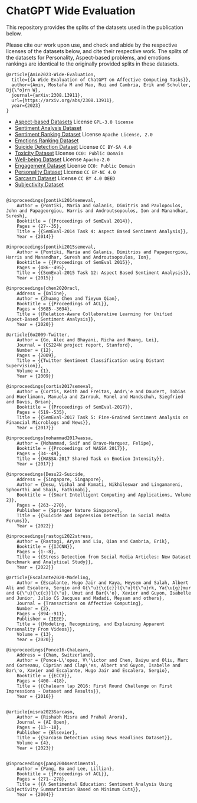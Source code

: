 # ChatGPT Wide Evaluation

This repository provides the splits of the datasets used in the publication below.

Please cite our work upon use, and check and abide by the respective licenses of the datasets below, and cite their respective work.
The splits of the datasets for Personality, Aspect-based problems, and emotions rankings are identical to the originally provided splits in these datasets.

```
@article{Amin2023-Wide-Evaluation,
  title={{A Wide Evaluation of ChatGPT on Affective Computing Tasks}},
  author={Amin, Mostafa M and Mao, Rui and Cambria, Erik and Schuller, Bj{\"o}rn W},
  journal={arXiv:2308.13911},
  url={https://arxiv.org/abs/2308.13911},
  year={2023}
}
```

* [Aspect-based Datasets](https://github.com/NLPWM-WHU/RACL/tree/master/data) License `GPL-3.0 license`
* [Sentiment Analysis Dataset](https://huggingface.co/datasets/sentiment140)
* [Sentiment Ranking Dataset](https://bitbucket.org/ssix-project/semeval-2017-task-5-subtask-1/src/master/) License `Apache License, 2.0`
* [Emotions Ranking Dataset](https://saifmohammad.com/WebPages/EmotionIntensity-SharedTask.html)
* [Suicide Detection Dataset](https://www.kaggle.com/datasets/nikhileswarkomati/suicide-watch) License `CC BY-SA 4.0`
* [Toxicity Dataset](https://www.kaggle.com/datasets/julian3833/jigsaw-toxic-comment-classification-challenge) License `CC0: Public Domain`
* [Well-being Dataset](https://github.com/senticnet/stress-detection) License `Apache-2.0`
* [Engagement Dataset](https://www.kaggle.com/datasets/thedevastator/social-media-interactions-on-tedtalks-dataset) License `CC0: Public Domain`
* [Personality Dataset](https://chalearnlap.cvc.uab.es/challenge/15/track/15/description/) License `CC BY-NC 4.0`
* [Sarcasm Dataset](https://www.kaggle.com/datasets/rmisra/news-headlines-dataset-for-sarcasm-detection?resource=download) License `CC BY 4.0 DEED`
* [Subjectivity Dataset](https://www.cs.cornell.edu/people/pabo/movie-review-data/)


```

@inproceedings{pontiki2014semeval,
	Author = {Pontiki, Maria and Galanis, Dimitris and Pavlopoulos, John and Papageorgiou, Harris and Androutsopoulos, Ion and Manandhar, Suresh},
	Booktitle = {{Proceedings of SemEval 2014}},
	Pages = {27--35},
	Title = {{SemEval-2014 Task 4: Aspect Based Sentiment Analysis}},
	Year = {2014}}

@inproceedings{pontiki2015semeval,
	Author = {Pontiki, Maria and Galanis, Dimitrios and Papageorgiou, Harris and Manandhar, Suresh and Androutsopoulos, Ion},
	Booktitle = {{Proceedings of SemEval 2015}},
	Pages = {486--495},
	Title = {{SemEval-2015 Task 12: Aspect Based Sentiment Analysis}},
	Year = {2015}}

@inproceedings{chen2020racl,
	Address = {Online},
	Author = {Zhuang Chen and Tieyun Qian},
	Booktitle = {{Proceedings of ACL}},
	Pages = {3685--3694},
	Title = {{Relation-Aware Collaborative Learning for Unified Aspect-Based Sentiment Analysis}},
	Year = {2020}}

@article{Go2009-Twitter,
	Author = {Go, Alec and Bhayani, Richa and Huang, Lei},
	Journal = {CS224N project report, Stanford},
	Number = {12},
	Pages = {2009},
	Title = {{Twitter Sentiment Classification using Distant Supervision}},
	Volume = {1},
	Year = {2009}}

@inproceedings{cortis2017semeval,
	Author = {Cortis, Keith and Freitas, Andr\'e and Daudert, Tobias and Huerlimann, Manuela and Zarrouk, Manel and Handschuh, Siegfried and Davis, Brian},
	Booktitle = {{Proceedings of SemEval-2017}},
	Pages = {519--535},
	Title = {{SemEval-2017 Task 5: Fine-Grained Sentiment Analysis on Financial Microblogs and News}},
	Year = {2017}}

@inproceedings{mohammad2017wassa,
	Author = {Mohammad, Saif and Bravo-Marquez, Felipe},
	Booktitle = {{Proceedings of WASSA 2017}},
	Pages = {34--49},
	Title = {{WASSA-2017 Shared Task on Emotion Intensity}},
	Year = {2017}}

@inproceedings{Desu22-Suicide,
	Address = {Singapore, Singapore},
	Author = {Desu, Vishal and Komati, Nikhileswar and Lingamaneni, Sphoorthi and Shaik, Fathimabi},
	Booktitle = {{Smart Intelligent Computing and Applications, Volume 2}},
	Pages = {263--270},
	Publisher = {Springer Nature Singapore},
	Title = {{Suicide and Depression Detection in Social Media Forums}},
	Year = {2022}}

@inproceedings{rastogi2022stress,
	Author = {Rastogi, Aryan and Liu, Qian and Cambria, Erik},
	Booktitle = {{IJCNN}},
	Pages = {1--8},
	Title = {{Stress Detection from Social Media Articles: New Dataset Benchmark and Analytical Study}},
	Year = {2022}}

@article{Escalante2020-Modeling,
	Author = {Escalante, Hugo Jair and Kaya, Heysem and Salah, Albert Ali and Escalera, Sergio and G{\"u}{\c{c}}l{\"u}t{\"u}rk, Ya{\u{g}}mur and G{\"u}{\c{c}}l{\"u}, Umut and Bar{\'o}, Xavier and Guyon, Isabelle and Junior, Julio CS Jacques and Madadi, Meysam and others},
	Journal = {Transactions on Affective Computing},
	Number = {2},
	Pages = {894--911},
	Publisher = {IEEE},
	Title = {{Modeling, Recognizing, and Explaining Apparent Personality From Videos}},
	Volume = {13},
	Year = {2020}}

@inproceedings{Ponce16-ChaLearn,
	Address = {Cham, Switzerland},
	Author = {Ponce-L\'opez, V\'\ictor and Chen, Baiyu and Oliu, Marc and Corneanu, Ciprian and Clap\'es, Albert and Guyon, Isabelle and Bar\'o, Xavier and Escalante, Hugo Jair and Escalera, Sergio},
	Booktitle = {{ECCV}},
	Pages = {400--418},
	Title = {{Chalearn lap 2016: First Round Challenge on First Impressions - Dataset and Results}},
	Year = {2016}}


@article{misra2023Sarcasm,
	Author = {Rishabh Misra and Prahal Arora},
	Journal = {AI Open},
	Pages = {13--18},
	Publisher = {Elsevier},
	Title = {{Sarcasm Detection using News Headlines Dataset}},
	Volume = {4},
	Year = {2023}}


@inproceedings{pang2004sentimental,
	Author = {Pang, Bo and Lee, Lillian},
	Booktitle = {{Proceedings of ACL}},
	Pages = {271--278},
	Title = {{A Sentimental Education: Sentiment Analysis Using Subjectivity Summarization Based on Minimum Cuts}},
	Year = {2004}}
```
